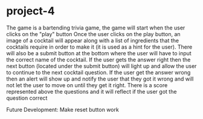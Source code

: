 # project-4

The game is a bartending trivia game, the game will start when the user clicks on the "play" button
Once the user clicks on the play button, an image of a cocktail will appear along with a list of ingredients that the cocktails require in order to make it (it is used as a hint for the user).
There will also be a submit button at the bottom where the user will have to input the correct name of the cocktail.
If the user gets the answer right then the next button (located under the submit button) will light up and allow the user to continue to the next cocktail question.
If the user get the answer wrong then an alert will show up and notify the user that they got it wrong and will not let the user to move on until they get it right.
There is a score represented above the questions and it will reflect if the user got the question correct

Future Development:
Make reset button work
